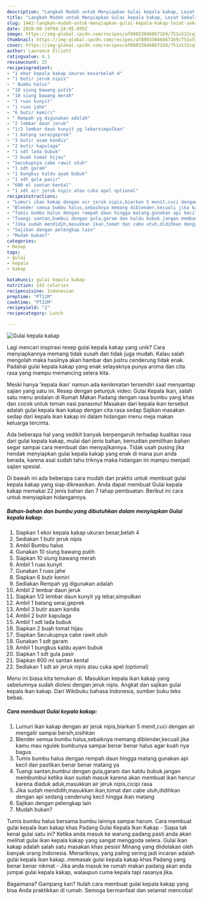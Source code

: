 ```yaml
---
description: "Langkah Mudah untuk Menyiapkan Gulai kepala kakap, Lezat Sekali"
title: "Langkah Mudah untuk Menyiapkan Gulai kepala kakap, Lezat Sekali"
slug: 1442-langkah-mudah-untuk-menyiapkan-gulai-kepala-kakap-lezat-sekali
date: 2020-08-19T04:18:05.895Z
image: https://img-global.cpcdn.com/recipes/af880338468671b9/751x532cq70/gulai-kepala-kakap-foto-resep-utama.jpg
thumbnail: https://img-global.cpcdn.com/recipes/af880338468671b9/751x532cq70/gulai-kepala-kakap-foto-resep-utama.jpg
cover: https://img-global.cpcdn.com/recipes/af880338468671b9/751x532cq70/gulai-kepala-kakap-foto-resep-utama.jpg
author: Lawrence Elliott
ratingvalue: 4.1
reviewcount: 15
recipeingredient:
- "1 ekor kepala kakap ukuran besarbelah 4"
- "1 butir jeruk nipis"
- " Bumbu halus"
- "10 siung bawang putih"
- "10 siung bawang merah"
- "1 ruas kunyit"
- "1 ruas jahe"
- "6 butir kemiri"
- " Rempah yg digunakan adalah"
- "2 lembar daun jeruk"
- "1/2 lembar daun kunyit yg lebarsimpulkan"
- "1 batang seraigeprek"
- "3 butir asam kandis"
- "2 butir kapulaga"
- "1 sdt lada bubuk"
- "2 buah tomat hijau"
- "Secukupnya cabe rawit utuh"
- "1 sdt garam"
- "1 bungkus kaldu ayam bubuk"
- "1 sdt gula pasir"
- "600 ml santan kental"
- "1 sdt air jeruk nipis atau cuka apel optional"
recipeinstructions:
- "Lumuri ikan kakap dengan air jeruk nipis,biarkan 5 menit,cuci dengan air mengalir sampai bersih,sisihkan"
- "Blender semua bumbu halus,sebaiknya memang diblender,kecuali jika kamu mau ngulek bumbunya sampai benar benar halus agar kuah nya bagus"
- "Tumis bumbu halus dengan rempah daun hingga matang.gunakan api kecil dan pastikan benar benar matang ya"
- "Tuangi santan,bumbui dengan gula,garam dan kaldu bubuk.jangan membumbui ketika ikan sudah masuk karena akan membuat ikan hancur karena diaduk aduk,masukkan air jeruk nipis,cicipi rasa"
- "Jika sudah mendidih,masukkan ikan,tomat dan cabe utuh,didihkan dengan api sedang cenderung kecil hingga ikan matang"
- "Sajikan dengan pelengkap lain"
- "Mudah bukan?"
categories:
- Resep
tags:
- gulai
- kepala
- kakap

katakunci: gulai kepala kakap 
nutrition: 243 calories
recipecuisine: Indonesian
preptime: "PT11M"
cooktime: "PT32M"
recipeyield: "2"
recipecategory: Lunch

---
```



![Gulai kepala kakap](https://img-global.cpcdn.com/recipes/af880338468671b9/751x532cq70/gulai-kepala-kakap-foto-resep-utama.jpg)

Lagi mencari inspirasi resep gulai kepala kakap yang unik? Cara menyiapkannya memang tidak susah dan tidak juga mudah. Kalau salah mengolah maka hasilnya akan hambar dan justru cenderung tidak enak. Padahal gulai kepala kakap yang enak selayaknya punya aroma dan cita rasa yang mampu memancing selera kita.

Meski hanya &#39;kepala ikan&#39; namun ada kenikmatan tersendiri saat menyantap sajian yang satu ini. Resep dengan petunjuk video: Gulai Kepala Ikan, salah satu menu andalan di Rumah Makan Padang dengan rasa bumbu yang khas dan cocok untuk teman nasi panasmu! Masakan dari kepala ikan tersebut adalah gulai kepala ikan kakap dengan cita rasa sedap Sajikan masakan sedap dari kepala ikan kakap ini dalam hidangan menu meja makan keluarga tercinta.

Ada beberapa hal yang sedikit banyak berpengaruh terhadap kualitas rasa dari gulai kepala kakap, mulai dari jenis bahan, kemudian pemilihan bahan segar sampai cara membuat dan menyajikannya. Tidak usah pusing jika hendak menyiapkan gulai kepala kakap yang enak di mana pun anda berada, karena asal sudah tahu triknya maka hidangan ini mampu menjadi sajian spesial.


Di bawah ini ada beberapa cara mudah dan praktis untuk membuat gulai kepala kakap yang siap dikreasikan. Anda dapat membuat Gulai kepala kakap memakai 22 jenis bahan dan 7 tahap pembuatan. Berikut ini cara untuk menyiapkan hidangannya.

<!--inarticleads1-->

##### Bahan-bahan dan bumbu yang dibutuhkan dalam menyiapkan Gulai kepala kakap:

1. Siapkan 1 ekor kepala kakap ukuran besar,belah 4
1. Sediakan 1 butir jeruk nipis
1. Ambil  Bumbu halus
1. Gunakan 10 siung bawang putih
1. Siapkan 10 siung bawang merah
1. Ambil 1 ruas kunyit
1. Gunakan 1 ruas jahe
1. Siapkan 6 butir kemiri
1. Sediakan  Rempah yg digunakan adalah
1. Ambil 2 lembar daun jeruk
1. Siapkan 1/2 lembar daun kunyit yg lebar,simpulkan
1. Ambil 1 batang serai,geprek
1. Ambil 3 butir asam kandis
1. Ambil 2 butir kapulaga
1. Ambil 1 sdt lada bubuk
1. Siapkan 2 buah tomat hijau
1. Siapkan Secukupnya cabe rawit utuh
1. Gunakan 1 sdt garam
1. Ambil 1 bungkus kaldu ayam bubuk
1. Siapkan 1 sdt gula pasir
1. Siapkan 600 ml santan kental
1. Sediakan 1 sdt air jeruk nipis atau cuka apel (optional)


Menu ini biasa kita temukan di. Masukkan kepala ikan kakap yang sebelumnya sudah diolesi dengan jeruk nipis. Angkat dan sajikan gulai kepala ikan kakap. Dari Wikibuku bahasa Indonesia, sumber buku teks bebas. 

<!--inarticleads2-->

##### Cara membuat Gulai kepala kakap:

1. Lumuri ikan kakap dengan air jeruk nipis,biarkan 5 menit,cuci dengan air mengalir sampai bersih,sisihkan
1. Blender semua bumbu halus,sebaiknya memang diblender,kecuali jika kamu mau ngulek bumbunya sampai benar benar halus agar kuah nya bagus
1. Tumis bumbu halus dengan rempah daun hingga matang.gunakan api kecil dan pastikan benar benar matang ya
1. Tuangi santan,bumbui dengan gula,garam dan kaldu bubuk.jangan membumbui ketika ikan sudah masuk karena akan membuat ikan hancur karena diaduk aduk,masukkan air jeruk nipis,cicipi rasa
1. Jika sudah mendidih,masukkan ikan,tomat dan cabe utuh,didihkan dengan api sedang cenderung kecil hingga ikan matang
1. Sajikan dengan pelengkap lain
1. Mudah bukan?


Tumis bumbu halus bersama bumbu lainnya sampai harum. Cara membuat gulai kepala ikan kakap khas Padang Gulai Kepala Ikan Kakap - Siapa tak kenal gulai satu ini? Ketika anda masuk ke warung padang pasti anda akan melihat gulai ikan kepala kakap yang sangat menggoda selera. Gulai ikan kakap adalah salah satu masakan khas pesisir Minang yang diidolakan oleh banyak orang Indonesia. Menariknya, yang paling sering jadi incaran adalah gulai kepala ikan kakap..memasak gulai kepala kakap khas Padang yang benar benar nikmat - Jika anda masuk ke rumah makan padang akan anda jumpai gulai kepala kakap, walaupun cuma kepala tapi rasanya jika. 

Bagaimana? Gampang kan? Itulah cara membuat gulai kepala kakap yang bisa Anda praktikkan di rumah. Semoga bermanfaat dan selamat mencoba!
